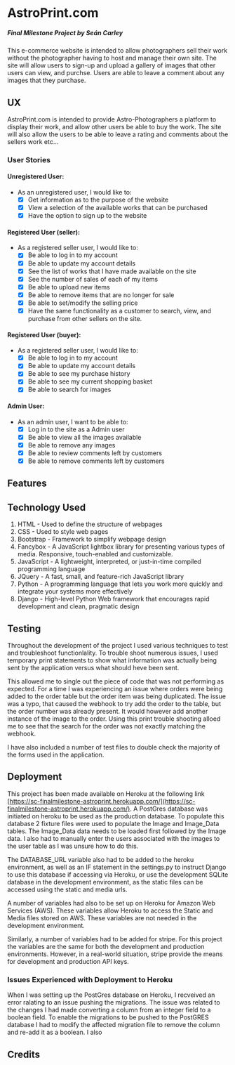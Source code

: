 # AstroPrint.com
##### Final Milestone Project by Seán Carley
This e-commerce website is intended to allow photographers sell their work 
without the photographer having to host and manage their own site. The site 
will allow users to sign-up and upload a gallery of images that other users 
can view, and purchse. Users are able to leave a comment about any images that 
they purchase.

## UX
AstroPrint.com is intended to provide Astro-Photographers a platform to display 
their work, and allow other users be able to buy the work. The site will also 
allow the users to be able to leave a rating and comments about the sellers 
work etc...

### User Stories
#### Unregistered User:
- As an unregistered user, I would like to:
  - [x] Get information as to the purpose of the website
  - [x] View a selection of the available works that can be purchased
  - [x] Have the option to sign up to the website

#### Registered User (seller):
- As a registered seller user, I would like to:
  - [x] Be able to log in to my account
  - [x] Be able to update my account details
  - [x] See the list of works that I have made available on the site
  - [x] See the number of sales of each of my items
  - [x] Be able to upload new items
  - [x] Be able to remove items that are no longer for sale
  - [x] Be able to set/modify the selling price
  - [x] Have the same functionality as a customer to search, view, and purchase from other sellers on the site.
#### Registered User (buyer):
- As a registered seller user, I would like to:
  - [x] Be able to log in to my account
  - [x] Be able to update my account details
  - [x] Be able to see my purchase history
  - [x] Be able to see my current shopping basket
  - [x] Be able to search for images
#### Admin User:
- As an admin user, I want to be able to:
  - [x] Log in to the site as a Admin user
  - [x] Be able to view all the images available
  - [x] Be able to remove any images
  - [x] Be able to review comments left by customers
  - [x] Be able to remove comments left by customers

## Features

## Technology Used
1. HTML - Used to define the structure of webpages
1. CSS - Used to style web pages
1. Bootstrap - Framework to simplify webpage design
1. Fancybox - A JavaScript lightbox library for presenting various types of 
media. Responsive, touch-enabled and customizable.
1. JavaScript - A lightweight, interpreted, or just-in-time compiled 
programming language
1. JQuery - A fast, small, and feature-rich JavaScript library
1. Python - A programming language that lets you work more quickly 
and integrate your systems more effectively
1. Django - High-level Python Web framework that encourages rapid development 
and clean, pragmatic design

## Testing
Throughout the development of the project I used various techniques to test 
and troubleshoot functionlality. To trouble shoot numerous issues, I used 
temporary print statements to show what information was actually being sent by 
the application versus what should heve been sent. 

This allowed me to single out the piece of code that was not performing as 
expected. For a time I was experiencing an issue where orders were being added 
to the order table but the order item was being duplicated. The issue was a 
typo, that caused the webhook to try add the order to the table, but the order 
number was already present. It would however add another instance of the image 
to the order. Using this print trouble shooting alloed me to see that the 
search for the order was not exactly matching the webhook.

I have also included a number of test files to double check the majority of 
the forms used in the application.

## Deployment
This project has been made available on Heroku at the following link 
[https://sc-finalmilestone-astroprint.herokuapp.com/](https://sc-finalmilestone-astroprint.herokuapp.com/). 
A PostGres database was initiated on heroku to be used as the production 
database. To populate this database 2 fixture files were used to populate the 
Image and Image_Data tables. The Image_Data data needs to be loaded first 
followed by the Image data. I also had to manually enter the users associated 
with the images to the user table as I was unsure how to do this. 

The DATABASE_URL variable also had to be added to the heroku environment, as 
well as an IF statement in the settings.py to instruct Django to use this 
database if accessing via Heroku, or use the development SQLite database in 
the development environment, as the static files can be accessed using the 
static and media urls.

A number of variables had also to be set up on Heroku for Amazon Web Services 
(AWS). These variables allow Heroku to access the Static and Media files 
stored on AWS. These variables are not needed in the development environment. 

Similarly, a number of variables had to be added for stripe. For this project 
the variables are the same for both the development and production 
environments. However, in a real-world situation, stripe provide the means for 
development and production API keys.

### Issues Experienced with Deployment to Heroku
When I was setting up the PostGres database on Heroku, I recveived an error 
ralating to an issue pushing the migrations. The issue was related to the 
changes I had made converting a column from an integer field to a boolean field. 
To enable the migrations to be pushed to the PostGRES database I had to modify 
the affected migration file to remove the column and re-add it as a boolean. I 
also

## Credits
